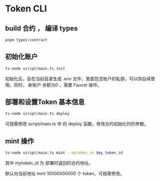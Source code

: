 # Token CLI

## build 合约 ， 编译 types

```bash
pnpm types:contract
```

## 初始化账户

```bash
ts-node script/main.ts init
```

初始化后，会在当前目录生成 .env 文件，里面包含账户的私钥，可以供后续使用。同时， 新账户 余额为0 ，需要 Faucet 操作。

## 部署和设置Token 基本信息

```bash
ts-node script/main.ts deploy
```

可按需修改 script/main.ts 中 的 deploy 函数，修改合约初始化时的参数。

## mint 操作

```bash
ts-node script/main.ts mint --mytoken_id $my_token_id
```

其中 mytoken_id 为 部署时返回的合约地址。

默认向当前地址 mint 10000000000 个 token，可按需修改。
